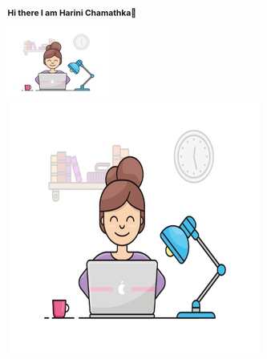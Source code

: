 ### Hi there I am Harini Chamathka👋

<!-- ![Harini chamathka](http://raw.githubusercontent.com/IT21269134/IT21269134/main/girl.gif){width=500 height=500} -->

<img src="girl.gif" alt="drawing" width="200"/>

<img style="float: right;" src="girl.gif"  width="500" height="500">

<!--
**IT21269134/IT21269134** is a ✨ _special_ ✨ repository because its `README.md` (this file) appears on your GitHub profile.

Here are some ideas to get you started:

- 🔭 I’m currently working on ...
- 🌱 I’m currently learning ...
- 👯 I’m looking to collaborate on ...
- 🤔 I’m looking for help with ...
- 💬 Ask me about ...
- 📫 How to reach me: ...
- 😄 Pronouns: ...
- ⚡ Fun fact: ...
-->
